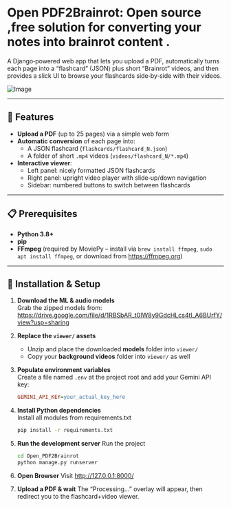 # Open PDF2Brainrot: Open source ,free solution for converting your notes into brainrot content .

A Django‑powered web app that lets you upload a PDF, automatically turns each page into a “flashcard” (JSON) plus short “Brainrot” videos, and then provides a slick UI to browse your flashcards side‑by‑side with their videos.

![Image](https://github.com/user-attachments/assets/37ffa6a5-6ef5-498e-8830-3aab27d0303d)

---

## 🚀 Features

- **Upload a PDF** (up to 25 pages) via a simple web form  
- **Automatic conversion** of each page into:
  - A JSON flashcard (`flashcards/flashcard_N.json`)  
  - A folder of short `.mp4` videos (`videos/flashcard_N/*.mp4`)  
- **Interactive viewer**:
  - Left panel: nicely formatted JSON flashcards  
  - Right panel: upright video player with slide‑up/down navigation  
  - Sidebar: numbered buttons to switch between flashcards  

---

## 📋 Prerequisites

- **Python 3.8+**  
- **pip**  
- **FFmpeg** (required by MoviePy – install via `brew install ffmpeg`, `sudo apt install ffmpeg`, or download from https://ffmpeg.org)  

---

## 🔧 Installation & Setup

1. **Download the ML & audio models**  
   Grab the zipped models from:  
   https://drive.google.com/file/d/1RBSbAR_t0IW8y9GdcHLcs4tl_A6BUrfY/view?usp=sharing  

2. **Replace the `viewer/` assets**  
   - Unzip and place the downloaded **models** folder into `viewer/`  
   - Copy your **background videos** folder into `viewer/` as well  

3. **Populate environment variables**  
   Create a file named `.env` at the project root and add your Gemini API key:  
   ```ini
   GEMINI_API_KEY=your_actual_key_here

4. **Install Python dependencies**  
   Install all modules from requirements.txt  
   ```bash
   pip install -r requirements.txt

5. **Run the development server**
   Run the project
   ```bash
   cd Open_PDF2Brainrot
   python manage.py runserver
6. **Open Browser**
   Visit http://127.0.0.1:8000/
   
8. **Upload a PDF & wait**
   The “Processing…” overlay will appear, then redirect you to the flashcard+video viewer.

